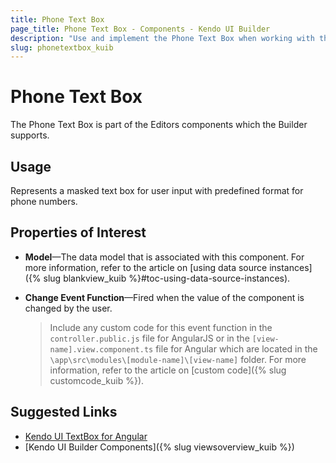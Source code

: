 ```yaml
---
title: Phone Text Box
page_title: Phone Text Box - Components - Kendo UI Builder
description: "Use and implement the Phone Text Box when working with the Kendo UI Builder tool for creating and managing Angular and AngularJS-based web applications."
slug: phonetextbox_kuib
---
```


# Phone Text Box

The Phone Text Box is part of the Editors components which the Builder supports.

## Usage

Represents a masked text box for user input with predefined format for phone numbers.

## Properties of Interest

* **Model**&mdash;The data model that is associated with this component. For more information, refer to the article on [using data source instances]({% slug blankview_kuib %}#toc-using-data-source-instances).
* **Change Event Function**&mdash;Fired when the value of the component is changed by the user.

    > Include any custom code for this event function in the `controller.public.js` file for AngularJS or in the `[view-name].view.component.ts` file for Angular which are located in the `\app\src\modules\[module-name]\[view-name]` folder. For more information, refer to the article on [custom code]({% slug customcode_kuib %}).

## Suggested Links

* [Kendo UI TextBox for Angular](https://www.telerik.com/kendo-angular-ui/components/inputs/textbox/)
* [Kendo UI Builder Components]({% slug viewsoverview_kuib %})
